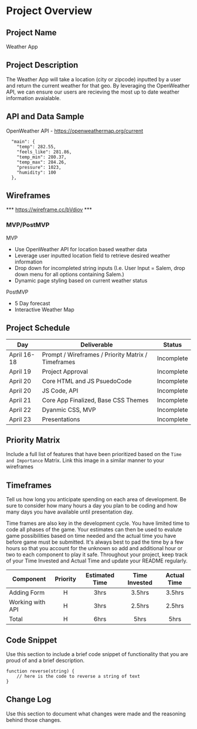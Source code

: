 # Project Overview

## Project Name

Weather App

## Project Description

The Weather App will take a location (city or zipcode) inputted by a user and return the current weather for that geo.  By leveraging the OpenWeather API, we can ensure our users are recieving the most up to date weather information avaialable. 

## API and Data Sample

OpenWeather API - https://openweathermap.org/current
```
  "main": {
    "temp": 282.55,
    "feels_like": 281.86,
    "temp_min": 280.37,
    "temp_max": 284.26,
    "pressure": 1023,
    "humidity": 100
  },
  ```

## Wireframes

*** https://wireframe.cc/bVdiov ***

### MVP/PostMVP

MVP
- Use OpenWeather API for location based weather data
- Leverage user inputted location field to retrieve desired weather information
- Drop down for incompleted string inputs (I.e. User Input = Salem, drop down menu for all options containing Salem.)
- Dynamic page styling based on current weather status

PostMVP
- 5 Day forecast
- Interactive Weather Map

## Project Schedule

|  Day | Deliverable | Status
|---|---| ---|
|April 16-18| Prompt / Wireframes / Priority Matrix / Timeframes | Incomplete
|April 19| Project Approval | Incomplete
|April 20| Core HTML and JS PsuedoCode | Incomplete
|April 20| JS Code, API | Incomplete
|April 21| Core App Finalized, Base CSS Themes  | Incomplete
|April 22| Dyanmic CSS, MVP | Incomplete
|April 23| Presentations | Incomplete

## Priority Matrix

Include a full list of features that have been prioritized based on the `Time and Importance` Matrix.  Link this image in a similar manner to your wireframes

## Timeframes

Tell us how long you anticipate spending on each area of development. Be sure to consider how many hours a day you plan to be coding and how many days you have available until presentation day.

Time frames are also key in the development cycle.  You have limited time to code all phases of the game.  Your estimates can then be used to evalute game possibilities based on time needed and the actual time you have before game must be submitted. It's always best to pad the time by a few hours so that you account for the unknown so add and additional hour or two to each component to play it safe. Throughout your project, keep track of your Time Invested and Actual Time and update your README regularly.

| Component | Priority | Estimated Time | Time Invested | Actual Time |
| --- | :---: |  :---: | :---: | :---: |
| Adding Form | H | 3hrs| 3.5hrs | 3.5hrs |
| Working with API | H | 3hrs| 2.5hrs | 2.5hrs |
| Total | H | 6hrs| 5hrs | 5hrs |

## Code Snippet

Use this section to include a brief code snippet of functionality that you are proud of and a brief description.  

```
function reverse(string) {
	// here is the code to reverse a string of text
}
```

## Change Log
 Use this section to document what changes were made and the reasoning behind those changes.  

